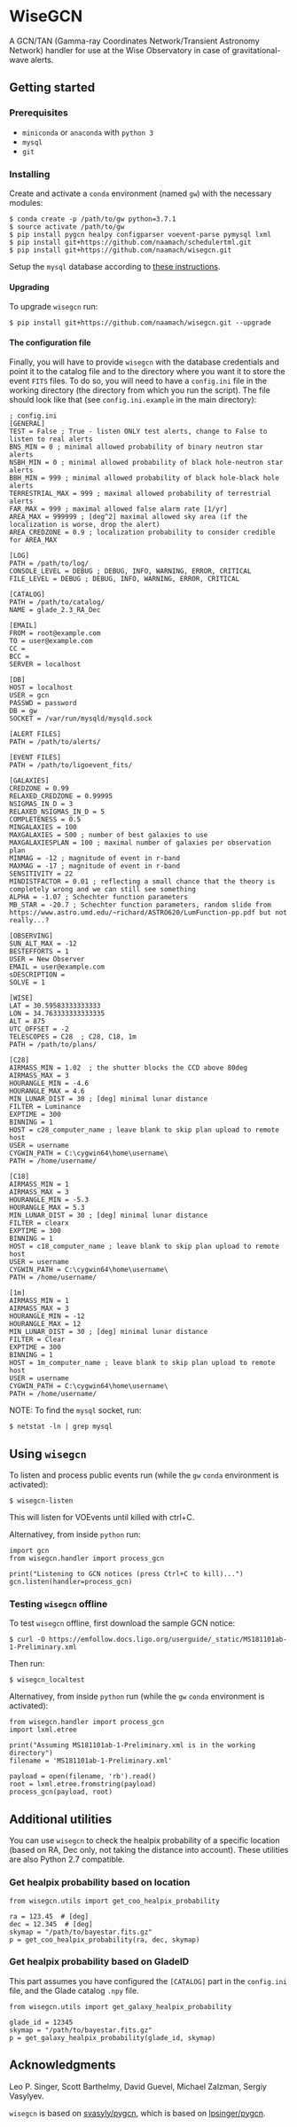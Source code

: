 # WiseGCN

A GCN/TAN (Gamma-ray Coordinates Network/Transient Astronomy Network) handler for use at the Wise Observatory in case of gravitational-wave alerts.

## Getting started

### Prerequisites

* `miniconda` or `anaconda` with `python 3`
* `mysql`
* `git`

### Installing

Create and activate a `conda` environment (named `gw`) with the necessary modules:
```
$ conda create -p /path/to/gw python=3.7.1
$ source activate /path/to/gw
$ pip install pygcn healpy configparser voevent-parse pymysql lxml
$ pip install git+https://github.com/naamach/schedulertml.git
$ pip install git+https://github.com/naamach/wisegcn.git
```
Setup the `mysql` database according to [these instructions](docs/mysql.md).


#### Upgrading
To upgrade `wisegcn` run:
```
$ pip install git+https://github.com/naamach/wisegcn.git --upgrade
```

#### The configuration file

Finally, you will have to provide `wisegcn` with the database credentials and point it to the catalog file and to the directory where you want it to store the event `FITS` files.
To do so, you will need to have a `config.ini` file in the working directory (the directory from which you run the script).
The file should look like that (see `config.ini.example` in the main directory):
```
; config.ini
[GENERAL]
TEST = False ; True - listen ONLY test alerts, change to False to listen to real alerts
BNS_MIN = 0 ; minimal allowed probability of binary neutron star alerts
NSBH_MIN = 0 ; minimal allowed probability of black hole-neutron star alerts
BBH_MIN = 999 ; minimal allowed probability of black hole-black hole alerts
TERRESTRIAL_MAX = 999 ; maximal allowed probability of terrestrial alerts
FAR_MAX = 999 ; maximal allowed false alarm rate [1/yr]
AREA_MAX = 999999 ; [deg^2] maximal allowed sky area (if the localization is worse, drop the alert)
AREA_CREDZONE = 0.9 ; localization probability to consider credible for AREA_MAX

[LOG]
PATH = /path/to/log/
CONSOLE_LEVEL = DEBUG ; DEBUG, INFO, WARNING, ERROR, CRITICAL
FILE_LEVEL = DEBUG ; DEBUG, INFO, WARNING, ERROR, CRITICAL

[CATALOG]
PATH = /path/to/catalog/
NAME = glade_2.3_RA_Dec

[EMAIL]
FROM = root@example.com
TO = user@example.com
CC = 
BCC = 
SERVER = localhost

[DB]
HOST = localhost
USER = gcn
PASSWD = password
DB = gw
SOCKET = /var/run/mysqld/mysqld.sock

[ALERT FILES]
PATH = /path/to/alerts/

[EVENT FILES]
PATH = /path/to/ligoevent_fits/

[GALAXIES]
CREDZONE = 0.99
RELAXED_CREDZONE = 0.99995
NSIGMAS_IN_D = 3
RELAXED_NSIGMAS_IN_D = 5
COMPLETENESS = 0.5
MINGALAXIES = 100
MAXGALAXIES = 500 ; number of best galaxies to use
MAXGALAXIESPLAN = 100 ; maximal number of galaxies per observation plan
MINMAG = -12 ; magnitude of event in r-band
MAXMAG = -17 ; magnitude of event in r-band
SENSITIVITY = 22
MINDISTFACTOR = 0.01 ; reflecting a small chance that the theory is completely wrong and we can still see something
ALPHA = -1.07 ; Schechter function parameters
MB_STAR = -20.7 ; Schechter function parameters, random slide from https://www.astro.umd.edu/~richard/ASTRO620/LumFunction-pp.pdf but not really...?

[OBSERVING]
SUN_ALT_MAX = -12
BESTEFFORTS = 1
USER = New Observer
EMAIL = user@example.com
sDESCRIPTION = 
SOLVE = 1

[WISE]
LAT = 30.59583333333333
LON = 34.763333333333335
ALT = 875
UTC_OFFSET = -2
TELESCOPES = C28  ; C28, C18, 1m
PATH = /path/to/plans/

[C28]
AIRMASS_MIN = 1.02  ; the shutter blocks the CCD above 80deg
AIRMASS_MAX = 3
HOURANGLE_MIN = -4.6
HOURANGLE_MAX = 4.6
MIN_LUNAR_DIST = 30 ; [deg] minimal lunar distance
FILTER = Luminance
EXPTIME = 300
BINNING = 1
HOST = c28_computer_name ; leave blank to skip plan upload to remote host
USER = username
CYGWIN_PATH = C:\cygwin64\home\username\
PATH = /home/username/

[C18]
AIRMASS_MIN = 1
AIRMASS_MAX = 3
HOURANGLE_MIN = -5.3
HOURANGLE_MAX = 5.3
MIN_LUNAR_DIST = 30 ; [deg] minimal lunar distance
FILTER = clearx
EXPTIME = 300
BINNING = 1
HOST = c18_computer_name ; leave blank to skip plan upload to remote host
USER = username
CYGWIN_PATH = C:\cygwin64\home\username\
PATH = /home/username/

[1m]
AIRMASS_MIN = 1
AIRMASS_MAX = 3
HOURANGLE_MIN = -12
HOURANGLE_MAX = 12
MIN_LUNAR_DIST = 30 ; [deg] minimal lunar distance
FILTER = Clear
EXPTIME = 300
BINNING = 1
HOST = 1m_computer_name ; leave blank to skip plan upload to remote host
USER = username
CYGWIN_PATH = C:\cygwin64\home\username\
PATH = /home/username/
```

NOTE: To find the `mysql` socket, run:
```
$ netstat -ln | grep mysql
```

## Using `wisegcn`

To listen and process public events run (while the `gw` `conda` environment is activated):


```
$ wisegcn-listen
```

This will listen for VOEvents until killed with ctrl+C.

Alternativey, from inside `python` run:

```
import gcn
from wisegcn.handler import process_gcn

print("Listening to GCN notices (press Ctrl+C to kill)...")
gcn.listen(handler=process_gcn)
```

### Testing `wisegcn` offline

To test `wisegcn` offline, first download the sample GCN notice:

```
$ curl -O https://emfollow.docs.ligo.org/userguide/_static/MS181101ab-1-Preliminary.xml
```

Then run:

```
$ wisegcn_localtest
```

Alternativey, from inside `python` run (while the `gw` `conda` environment is activated):

```
from wisegcn.handler import process_gcn
import lxml.etree

print("Assuming MS181101ab-1-Preliminary.xml is in the working directory")
filename = 'MS181101ab-1-Preliminary.xml'

payload = open(filename, 'rb').read()
root = lxml.etree.fromstring(payload)
process_gcn(payload, root)
```

## Additional utilities

You can use `wisegcn` to check the healpix probability of a specific location (based on RA, Dec only, not taking the distance into account). These utilities are also Python 2.7 compatible.

### Get healpix probability based on location

```
from wisegcn.utils import get_coo_healpix_probability

ra = 123.45  # [deg]
dec = 12.345  # [deg]
skymap = "/path/to/bayestar.fits.gz"
p = get_coo_healpix_probability(ra, dec, skymap)
```

### Get healpix probability based on GladeID

This part assumes you have configured the `[CATALOG]` part in the `config.ini` file, and the Glade catalog `.npy` file.

```
from wisegcn.utils import get_galaxy_healpix_probability

glade_id = 12345
skymap = "/path/to/bayestar.fits.gz"
p = get_galaxy_healpix_probability(glade_id, skymap)
```

## Acknowledgments
Leo P. Singer, Scott Barthelmy, David Guevel, Michael Zalzman, Sergiy Vasylyev.

`wisegcn` is based on [svasyly/pygcn](https://github.com/svasyly/pygcn), which is based on [lpsinger/pygcn](https://github.com/lpsinger/pygcn).
